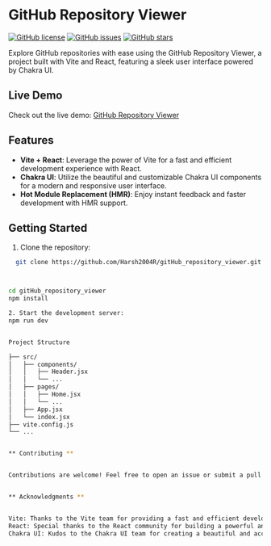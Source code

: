 # GitHub Repository Viewer

[![GitHub license](https://img.shields.io/github/license/your-username/your-repo-name)](https://github.com/Harsh2004R/gitHub_repository_viewer/blob/main/LICENSE)
[![GitHub issues](https://img.shields.io/github/issues/your-username/your-repo-name)](https://github.com/Harsh2004Re/gitHub_repository_viewer/issues)
[![GitHub stars](https://img.shields.io/github/stars/your-username/your-repo-name)](https://github.com/Harsh2004R/gitHub_repository_viewer/stargazers)

Explore GitHub repositories with ease using the GitHub Repository Viewer, a project built with Vite and React, featuring a sleek user interface powered by Chakra UI.

## Live Demo

Check out the live demo: [GitHub Repository Viewer](https://git-hub-repository-viewer-7yvulw3f2-harsh2004r.vercel.app/)

## Features

- **Vite + React**: Leverage the power of Vite for a fast and efficient development experience with React.
- **Chakra UI**: Utilize the beautiful and customizable Chakra UI components for a modern and responsive user interface.
- **Hot Module Replacement (HMR)**: Enjoy instant feedback and faster development with HMR support.

## Getting Started

1. Clone the repository:

```bash
  git clone https://github.com/Harsh2004R/gitHub_repository_viewer.git



cd gitHub_repository_viewer
npm install

2. Start the development server:
npm run dev


Project Structure

├── src/
│   ├── components/
│   │   ├── Header.jsx
│   │   └── ...
│   ├── pages/
│   │   ├── Home.jsx
│   │   └── ...
│   ├── App.jsx
│   └── index.jsx
├── vite.config.js
└── ...


** Contributing **


Contributions are welcome! Feel free to open an issue or submit a pull request.


** Acknowledgments **


Vite: Thanks to the Vite team for providing a fast and efficient development environment.
React: Special thanks to the React community for building a powerful and flexible library.
Chakra UI: Kudos to the Chakra UI team for creating a beautiful and accessible component library.